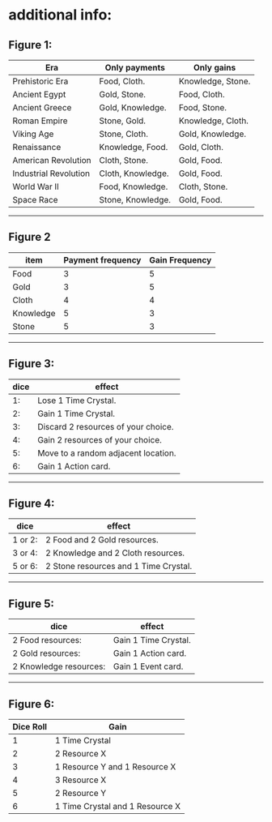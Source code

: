 
# additional info:

## Figure 1:

| Era                   | Only payments     | Only gains        |
| --------------------- | ----------------- | ----------------- |
| Prehistoric Era       | Food, Cloth.      | Knowledge, Stone. |
| Ancient Egypt         | Gold, Stone.      | Food, Cloth.      |
| Ancient Greece        | Gold, Knowledge.  | Food, Stone.      |
| Roman Empire          | Stone, Gold.      | Knowledge, Cloth. |
| Viking Age            | Stone, Cloth.     | Gold, Knowledge.  |
| Renaissance           | Knowledge, Food.  | Gold, Cloth.      |
| American Revolution   | Cloth, Stone.     | Gold, Food.       |
| Industrial Revolution | Cloth, Knowledge. | Gold, Food.       |
| World War II          | Food, Knowledge.  | Cloth, Stone.     |
| Space Race            | Stone, Knowledge. | Gold, Food.       |

---

## Figure 2

| item      | Payment frequency | Gain Frequency |
| --------- | ----------------- | -------------- |
| Food      | 3                 | 5              |
| Gold      | 3                 | 5              |
| Cloth     | 4                 | 4              |
| Knowledge | 5                 | 3              |
| Stone     | 5                 | 3              |

---

## Figure 3:

| dice | effect                              |
| ---- | ----------------------------------- |
| 1:   | Lose 1 Time Crystal.                |
| 2:   | Gain 1 Time Crystal.                |
| 3:   | Discard 2 resources of your choice. |
| 4:   | Gain 2 resources of your choice.    |
| 5:   | Move to a random adjacent location. |
| 6:   | Gain 1 Action card.                 |

---

## Figure 4:

| dice    | effect                                |
| ------- | ------------------------------------- |
| 1 or 2: | 2 Food and 2 Gold resources.          |
| 3 or 4: | 2 Knowledge and 2 Cloth resources.    |
| 5 or 6: | 2 Stone resources and 1 Time Crystal. |

---

## Figure 5:

| dice                   | effect               |
| ---------------------- | -------------------- |
| 2 Food resources:      | Gain 1 Time Crystal. |
| 2 Gold resources:      | Gain 1 Action card.  |
| 2 Knowledge resources: | Gain 1 Event card.   |

---

## Figure 6:

| Dice Roll | Gain |
| - | - | 
| 1 | 1 Time Crystal |
| 2 | 2 Resource X |
| 3 | 1 Resource Y and 1 Resource X |
| 4 | 3 Resource X |
| 5 | 2 Resource Y |
| 6 | 1 Time Crystal and 1 Resource X |